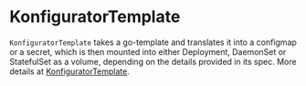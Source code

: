 # KonfiguratorTemplate

`KonfiguratorTemplate` takes a go-template and translates it into a configmap or a secret, which is then mounted into either Deployment, DaemonSet or StatefulSet as a volume, depending on the details provided in its spec. More details at [KonfiguratorTemplate](https://github.com/stakater/Konfigurator/blob/master/docs/PodMetadataInjector.md).
